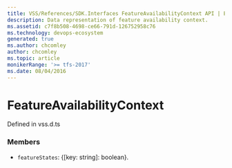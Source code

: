 ```yaml
---
title: VSS/References/SDK.Interfaces FeatureAvailabilityContext API | Extensions for Azure DevOps Services
description: Data representation of feature availability context.
ms.assetid: c7f8b508-4698-ce66-791d-126752958c76
ms.technology: devops-ecosystem
generated: true
ms.author: chcomley
author: chcomley
ms.topic: article
monikerRange: '>= tfs-2017'
ms.date: 08/04/2016
---
```


# FeatureAvailabilityContext

Defined in vss.d.ts

### Members

- `featureStates`: {[key: string]: boolean}.
